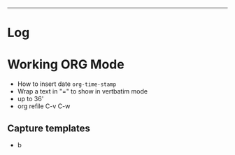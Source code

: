 

---

# Log

# Working ORG Mode
- How to insert date `org-time-stamp`
- Wrap a text in "=" to show in vertbatim mode
- up to 36'
- org refile C-v C-w
## Capture templates
- b
